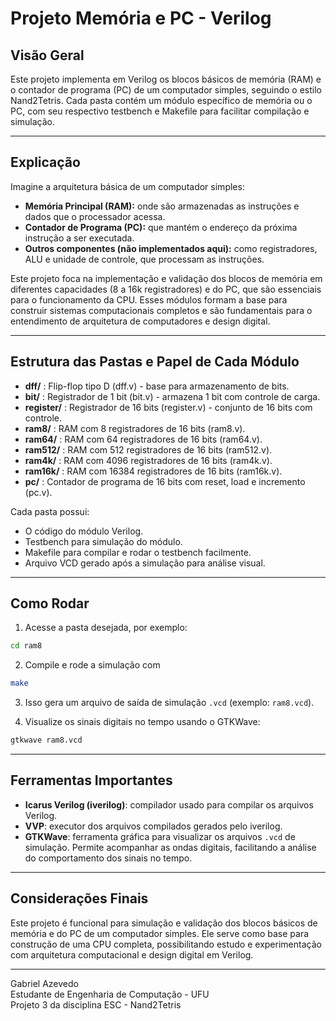 # Projeto Memória e PC - Verilog

## Visão Geral

Este projeto implementa em Verilog os blocos básicos de memória (RAM) e o contador de programa (PC) de um computador simples, seguindo o estilo Nand2Tetris. Cada pasta contém um módulo específico de memória ou o PC, com seu respectivo testbench e Makefile para facilitar compilação e simulação.

---

## Explicação

Imagine a arquitetura básica de um computador simples:

- **Memória Principal (RAM):** onde são armazenadas as instruções e dados que o processador acessa.
- **Contador de Programa (PC):** que mantém o endereço da próxima instrução a ser executada.
- **Outros componentes (não implementados aqui):** como registradores, ALU e unidade de controle, que processam as instruções.

Este projeto foca na implementação e validação dos blocos de memória em diferentes capacidades (8 a 16k registradores) e do PC, que são essenciais para o funcionamento da CPU. Esses módulos formam a base para construir sistemas computacionais completos e são fundamentais para o entendimento de arquitetura de computadores e design digital.

---

## Estrutura das Pastas e Papel de Cada Módulo

- **dff/**      : Flip-flop tipo D (dff.v) - base para armazenamento de bits.
- **bit/**      : Registrador de 1 bit (bit.v) - armazena 1 bit com controle de carga.
- **register/** : Registrador de 16 bits (register.v) - conjunto de 16 bits com controle.
- **ram8/**     : RAM com 8 registradores de 16 bits (ram8.v).
- **ram64/**    : RAM com 64 registradores de 16 bits (ram64.v).
- **ram512/**   : RAM com 512 registradores de 16 bits (ram512.v).
- **ram4k/**    : RAM com 4096 registradores de 16 bits (ram4k.v).
- **ram16k/**   : RAM com 16384 registradores de 16 bits (ram16k.v).
- **pc/**       : Contador de programa de 16 bits com reset, load e incremento (pc.v).

Cada pasta possui:

- O código do módulo Verilog.
- Testbench para simulação do módulo.
- Makefile para compilar e rodar o testbench facilmente.
- Arquivo VCD gerado após a simulação para análise visual.

---

## Como Rodar

1. Acesse a pasta desejada, por exemplo:
```bash
cd ram8
```

2. Compile e rode a simulação com
```bash
make
```

3. Isso gera um arquivo de saída de simulação `.vcd` (exemplo: `ram8.vcd`).

4. Visualize os sinais digitais no tempo usando o GTKWave:
```bash
gtkwave ram8.vcd
```

---

## Ferramentas Importantes

- **Icarus Verilog (iverilog)**: compilador usado para compilar os arquivos Verilog.
- **VVP**: executor dos arquivos compilados gerados pelo iverilog.
- **GTKWave**: ferramenta gráfica para visualizar os arquivos `.vcd` de simulação. Permite acompanhar as ondas digitais, facilitando a análise do comportamento dos sinais no tempo.

---

## Considerações Finais

Este projeto é funcional para simulação e validação dos blocos básicos de memória e do PC de um computador simples. Ele serve como base para construção de uma CPU completa, possibilitando estudo e experimentação com arquitetura computacional e design digital em Verilog.

---

Gabriel Azevedo  
Estudante de Engenharia de Computação - UFU  
Projeto 3 da disciplina ESC - Nand2Tetris  


